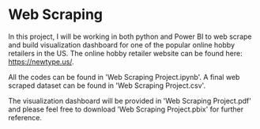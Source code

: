 # Web Scraping 

In this project, I will be working in both python and Power BI to web scrape and build visualization dashboard for one of the popular online hobby retailers in the US. The online hobby retailer website can be found here: https://newtype.us/.

All the codes can be found in 'Web Scraping Project.ipynb'. A final web scraped dataset can be found in 'Web Scraping Project.csv'.

The visualization dashboard will be provided in 'Web Scraping Project.pdf' and please feel free to download 'Web Scraping Project.pbix' for further reference.

